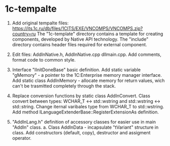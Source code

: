 # 1c-tempalte

1. Add original tempalte files: https://its.1c.ru/db/files/1CITS/EXE/VNCOMPS/VNCOMPS.zip?country=ru
The "1c-template" directory contains a template for creating components, developed by Native API technology. The "include" directory contains header files required for external component.

2. Edit files: AddInNative.h, AddInNative.cpp dllmain.cpp. Add comments, format code to common style.

3. Interface "IInitDoneBase" basic definition. Add static variable "gMemory" - a pointer to the 1C:Enterprise memory manager interface. Add static class AddInMemory - allocate memory for return values, wich can't be trasmitted completely through the stack.

4. Replace conversion functions by static class AddInConvert. Class convert between types: WCHAR_T <-> std::wstring and std::wstring <-> std::string. Change iternal varibales type from WCHAR_T to std::wstring. Add method ILanguageExtenderBase::RegisterExtensionAs definition.

5. "AddInLang.h" definition of accessory classes for easier use in main "AddIn" class.
	a. Class AddInData - incapsulate "tVariant" structure in class. Add constructors (default, copy), destructor and assigment operator.
